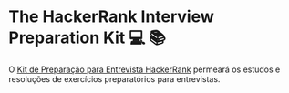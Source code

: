 # The HackerRank Interview Preparation Kit 💻 :books:

O [Kit de Preparação para Entrevista HackerRank](https://www.hackerrank.com/interview/interview-preparation-kit) permeará os estudos e resoluções de exercícios preparatórios para entrevistas. 
